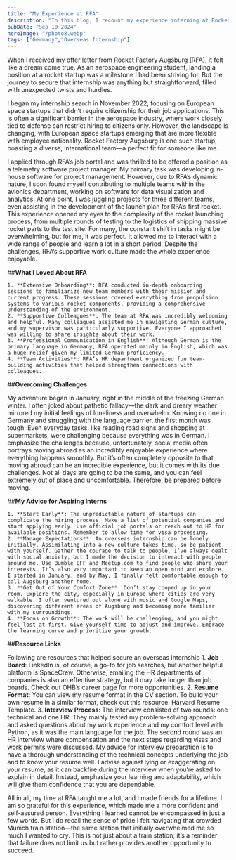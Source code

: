 ```yaml
---
title: "My Experience at RFA"
description: "In this blog, I recount my experience interning at Rocket Factory Augsburg (RFA), a European rocket startup. I discuss the challenges of adapting to a new country and a fast-paced work environment, and share key lessons in resilience and growth. I also provide practical tips for aspiring interns on how to prepare and thrive in similar opportunities."
pubDate: "Sep 10 2024"
heroImage: "/photo8.webp"
tags: ["Germany","Overseas Internship"]
---
```


When I received my offer letter from Rocket Factory Augsburg (RFA), it felt like a dream come true. As an aerospace engineering student, landing a position at a rocket startup was a milestone I had been striving for. But the journey to secure that internship was anything but straightforward, filled with unexpected twists and hurdles.

I began my internship search in November 2022, focusing on European space startups that didn’t require citizenship for their job applications. This is often a significant barrier in the aerospace industry, where work closely tied to defense can restrict hiring to citizens only. However, the landscape is changing, with European space startups emerging that are more flexible with employee nationality. Rocket Factory Augsburg is one such startup, boasting a diverse, international team—a perfect fit for someone like me.

I applied through RFA’s job portal and was thrilled to be offered a position as a telemetry software project manager. My primary task was developing in-house software for project management. However, due to RFA’s dynamic nature, I soon found myself contributing to multiple teams within the avionics department, working on software for data visualization and analytics.
At one point, I was juggling projects for three different teams, even assisting in the development of the launch plan for RFA’s first rocket. This experience opened my eyes to the complexity of the rocket launching process, from multiple rounds of testing to the logistics of shipping massive rocket parts to the test site. For many, the constant shift in tasks might be overwhelming, but for me, it was perfect. It allowed me to interact with a wide range of people and learn a lot in a short period. Despite the challenges, RFA’s supportive work culture made the whole experience enjoyable.

##**What I Loved About RFA**

    1. **Extensive Onboarding**: RFA conducted in-depth onboarding sessions to familiarize new team members with their mission and current progress. These sessions covered everything from propulsion systems to various rocket components, providing a comprehensive understanding of the environment.
    2. **Supportive Colleagues**: The team at RFA was incredibly welcoming and helpful. Many colleagues assisted me in navigating German culture, and my supervisor was particularly supportive. Everyone I approached was willing to share insights about their work.
    3. **Professional Communication in English**: Although German is the primary language in Germany, RFA operated mainly in English, which was a huge relief given my limited German proficiency.
    4. **Team Activities**: RFA’s HR department organized fun team-building activities that helped strengthen connections with colleagues.

##**Overcoming Challenges**

My adventure began in January, right in the middle of the freezing German winter. I often joked about pathetic fallacy—the dark and dreary weather mirrored my initial feelings of loneliness and overwhelm. Knowing no one in Germany and struggling with the language barrier, the first month was tough. Even everyday tasks, like reading road signs and shopping at supermarkets, were challenging because everything was in German.
I emphasize the challenges because, unfortunately, social media often portrays moving abroad as an incredibly enjoyable experience where everything happens smoothly. But it’s often completely opposite to that: moving abroad can be an incredible experience, but it comes with its due challenges. Not all days are going to be the same, and you can feel extremely out of place and uncomfortable. Therefore, be prepared before moving.

##**My Advice for Aspiring Interns**

    1. **Start Early**: The unpredictable nature of startups can complicate the hiring process. Make a list of potential companies and start applying early. Use official job portals or reach out to HR for available positions. Remember to allow time for visa processing.
    2. **Manage Expectations**: An overseas internship can be lonely initially. Assimilating into a new culture takes time, so be patient with yourself. Gather the courage to talk to people. I’ve always dealt with social anxiety, but I made the decision to interact with people around me. Use Bumble BFF and Meetup.com to find people who share your interests. It’s also very important to keep an open mind and explore. I started in January, and by May, I finally felt comfortable enough to call Augsburg another home.
    3. **Get Out of Your Comfort Zone**: Don’t stay cooped up in your room. Explore the city, especially in Europe where cities are very walkable. I often ventured out alone with music and Google Maps, discovering different areas of Augsburg and becoming more familiar with my surroundings.
    4. **Focus on Growth**: The work will be challenging, and you might feel lost at first. Give yourself time to adjust and improve. Embrace the learning curve and prioritize your growth.

##**Resource Links**

Following are resources that helped secure an overseas internship 
    1. **Job Board**: LinkedIn is, of course, a go-to for job searches, but another helpful platform is SpaceCrew. Otherwise, emailing the HR departments of companies is also an effective strategy, but it may take longer than job boards. Check out OHB’s career page for more opportunities.
    2. **Resume Format**: You can view my resume format in the CV section. To build your own resume in a similar format, check out this resource: Harvard Resume Template.
    3. **Interview Process**: The interview consisted of two rounds: one technical and one HR. They mainly tested my problem-solving approach and asked questions about my work experience and my comfort level with Python, as it was the main language for the job. The second round was an HR interview where compensation and the next steps regarding visas and work permits were discussed. My advice for interview preparation is to have a thorough understanding of the technical concepts underlying the job and to know your resume well. I advise against lying or exaggerating on your resume, as it can backfire during the interview when you’re asked to explain in detail. Instead, emphasize your learning and adaptability, which will give them confidence that you are dependable.

All in all, my time at RFA taught me a lot, and I made friends for a lifetime. I am so grateful for this experience, which made me a more confident and self-assured person. Everything I learned cannot be encompassed in just a few words. But I do recall the sense of pride I felt navigating that crowded Munich train station—the same station that initially overwhelmed me so much I wanted to cry. This is not just about a train station; it’s a reminder that failure does not limit us but rather provides another opportunity to succeed.

